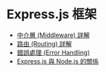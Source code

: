# Express.js 框架

- [中介層 (Middleware) 詳解](./middleware_in_depth.md)
- [路由 (Routing) 詳解](./routing_in_depth.md)
- [錯誤處理 (Error Handling)](./error_handling.md)
- [Express.js 與 Node.js 的關係](./express_and_nodejs.md)
